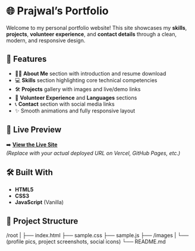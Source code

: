 # 🌐 Prajwal’s Portfolio

Welcome to my personal portfolio website! This site showcases my **skills**, **projects**, **volunteer experience**, and **contact details** through a clean, modern, and responsive design.

## 🚀 Features

- 🧑‍💼 **About Me** section with introduction and resume download
- 💻 **Skills** section highlighting core technical competencies
- 🛠️ **Projects** gallery with images and live/demo links
- 🙌 **Volunteer Experience** and **Languages** sections
- 📞 **Contact** section with social media links
- ✨ Smooth animations and fully responsive layout

## 🔗 Live Preview

➡️ **[View the Live Site](#)**   
*(Replace with your actual deployed URL on Vercel, GitHub Pages, etc.)*

## 🛠️ Built With

- **HTML5**
- **CSS3**
- **JavaScript** (Vanilla)

## 📁 Project Structure

/root
|
├── index.html
├── sample.css
├── sample.js
├── /images
|   └── (profile pics, project screenshots, social icons)
└── README.md
